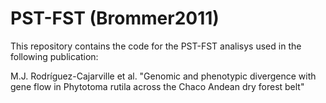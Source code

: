 # PST-FST (Brommer2011) 

This repository contains the code for the PST-FST analisys used in the following publication:

M.J. Rodríguez-Cajarville et al. "Genomic and phenotypic divergence with gene flow in Phytotoma rutila across the Chaco Andean dry forest belt"
